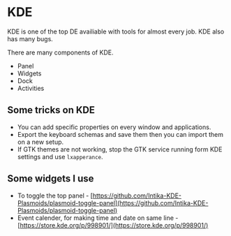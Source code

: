 # KDE

KDE is one of the top DE availiable with tools for almost every job.
KDE also has many bugs.

There are many components of KDE.

* Panel 
* Widgets
* Dock
* Activities

## Some tricks on KDE

* You can add specific properties on every window and applications.
* Export the keyboard schemas and save them then you can import them on a new setup.
* If GTK themes are not working, stop the GTK service running form KDE settings and use `lxapperance`.

## Some widgets I use

* To toggle the top panel - [https://github.com/Intika-KDE-Plasmoids/plasmoid-toggle-panel](https://github.com/Intika-KDE-Plasmoids/plasmoid-toggle-panel)
* Event calender, for making time and date on same line - [https://store.kde.org/p/998901/](https://store.kde.org/p/998901/)


